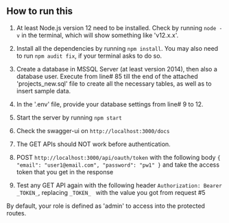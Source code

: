 ## How to run this
 
1) At least Node.js version 12 need to be installed. Check by running `node -v` in the terminal, which will show something like 'v12.x.x'.

2) Install all the dependencies by running `npm install`. You may also need to run `npm audit fix`, if your terminal asks to do so.

3) Create a database in MSSQL Server (at least version 2014), then also a database user. Execute from line# 85 till the end of the attached 'projects_new.sql' file to create all the necessary tables, as well as to insert sample data.

4) In the '.env' file, provide your database settings from line# 9 to 12.

5) Start the server by running `npm start`

6) Check the swagger-ui on `http://localhost:3000/docs`

7) The GET APIs should NOT work before authentication.

5) POST `http://localhost:3000/api/oauth/token` with the following body
``
{
"email": "user1@email.com",
"password": "pw1"
}
``
 and take the access token that you get in the response
 
 6) Test any GET API again with the following header
 ``Authorization: Bearer _TOKEN_``, replacing `_TOKEN_ ` with the value you got from request #5
  
 By default, your role is defined as 'admin' to access into the protected routes.
